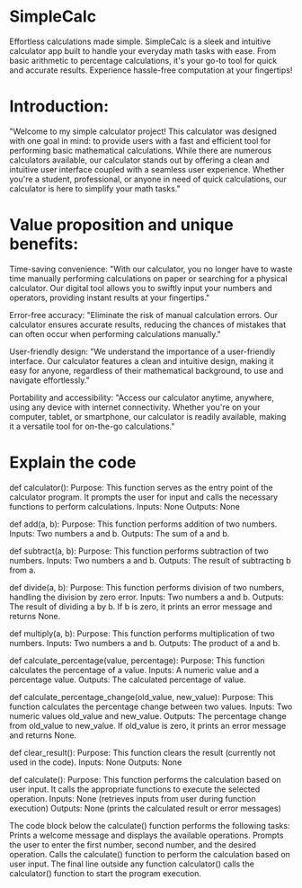 # SimpleCalc
Effortless calculations made simple. SimpleCalc is a sleek and intuitive calculator app built to handle your everyday math tasks with ease. From basic arithmetic to percentage calculations, it's your go-to tool for quick and accurate results. Experience hassle-free computation at your fingertips!


# Introduction:
"Welcome to my simple calculator project! This calculator was designed with one goal in mind: to provide users with a fast and efficient tool for performing basic mathematical calculations. While there are numerous calculators available, our calculator stands out by offering a clean and intuitive user interface coupled with a seamless user experience. Whether you're a student, professional, or anyone in need of quick calculations, our calculator is here to simplify your math tasks."

# Value proposition and unique benefits:

Time-saving convenience: "With our calculator, you no longer have to waste time manually performing calculations on paper or searching for a physical calculator. Our digital tool allows you to swiftly input your numbers and operators, providing instant results at your fingertips."

Error-free accuracy: "Eliminate the risk of manual calculation errors. Our calculator ensures accurate results, reducing the chances of mistakes that can often occur when performing calculations manually."

User-friendly design: "We understand the importance of a user-friendly interface. Our calculator features a clean and intuitive design, making it easy for anyone, regardless of their mathematical background, to use and navigate effortlessly."

Portability and accessibility: "Access our calculator anytime, anywhere, using any device with internet connectivity. Whether you're on your computer, tablet, or smartphone, our calculator is readily available, making it a versatile tool for on-the-go calculations."

# Explain the code

def calculator():
  Purpose: This function serves as the entry point of the calculator program. It prompts the user for input and calls the necessary functions to perform calculations.
  Inputs: None
  Outputs: None

def add(a, b):
  Purpose: This function performs addition of two numbers.
  Inputs: Two numbers a and b.
  Outputs: The sum of a and b.

def subtract(a, b):
  Purpose: This function performs subtraction of two numbers.
  Inputs: Two numbers a and b.
  Outputs: The result of subtracting b from a.

def divide(a, b):
  Purpose: This function performs division of two numbers, handling the division by zero error.
  Inputs: Two numbers a and b.
  Outputs: The result of dividing a by b. If b is zero, it prints an error message and returns None.

def multiply(a, b):
  Purpose: This function performs multiplication of two numbers.
  Inputs: Two numbers a and b.
  Outputs: The product of a and b.

def calculate_percentage(value, percentage):
  Purpose: This function calculates the percentage of a value.
  Inputs: A numeric value and a percentage value.
  Outputs: The calculated percentage of value.

def calculate_percentage_change(old_value, new_value):
  Purpose: This function calculates the percentage change between two values.
  Inputs: Two numeric values old_value and new_value.
  Outputs: The percentage change from old_value to new_value. If old_value is zero, it prints an error message and returns None.

def clear_result():
  Purpose: This function clears the result (currently not used in the code).
  Inputs: None
  Outputs: None

def calculate():
  Purpose: This function performs the calculation based on user input. It calls the appropriate functions to execute the selected operation.
  Inputs: None (retrieves inputs from user during function execution)
  Outputs: None (prints the calculated result or error messages)

The code block below the calculate() function performs the following tasks:
  Prints a welcome message and displays the available operations.
  Prompts the user to enter the first number, second number, and the desired operation.
  Calls the calculate() function to perform the calculation based on user input.
  The final line outside any function calculator() calls the calculator() function to start the program execution.
